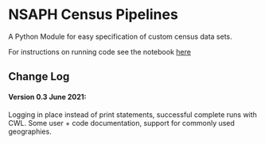 # NSAPH Census Pipelines
 
A Python Module for easy specification of custom census data sets.

For instructions on running code see the notebook [here](_archive/notebooks/workflow_example.ipynb)

## Change Log

#### Version 0.3 June 2021:
Logging in place instead of print statements, successful complete runs with CWL.
Some user + code documentation, support for commonly used geographies.

